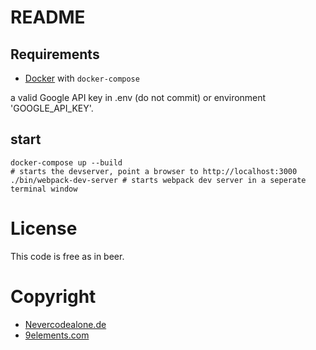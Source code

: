 # README

## Requirements

- [Docker](https://www.docker.com/) with `docker-compose`

a valid Google API key in .env (do not commit) or environment 'GOOGLE_API_KEY'.

## start

```
docker-compose up --build
# starts the devserver, point a browser to http://localhost:3000
./bin/webpack-dev-server # starts webpack dev server in a seperate terminal window
```

# License

This code is free as in beer.

# Copyright

- [Nevercodealone.de](http://nevercodealone.de)
- [9elements.com](http://9elements.com)

